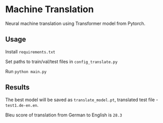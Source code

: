 # Machine Translation

Neural machine translation using Transformer model from Pytorch.

## Usage

Install `requirements.txt`

Set paths to train/val/test files in `config_translate.py`

Run `python main.py`

## Results

The best model will be saved  as `translate_model.pt`, translated test file - `test1.de-en.en`.

Bleu score of translation from German to English is `28.3`

